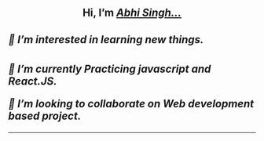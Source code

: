 <h2 align="center">Hi, I’m <a href="https://github.com/AbhiSingh58"><em>Abhi Singh...<em></a><h2>
<!-- <hr> -->
<div>  
  <p><h5>👀 I’m interested in learning new things.</h5></p>
  <p>🌱 I’m currently Practicing javascript and React.JS.</p>
  <p>💞️ I’m looking to collaborate on Web development based project.</p>
</div>  

<!---
AbhiSingh58/AbhiSingh58 is a ✨ special ✨ repository because its `README.md` (this file) appears on your GitHub profile.
You can click the Preview link to take a look at your changes.
--->
<hr>

<!-- <h1><em>Contact Me .. <em><h1> -->



